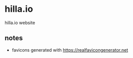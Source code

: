 # hilla.io

hilla.io website

## notes

- favicons generated with <https://realfavicongenerator.net>
